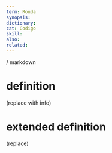 ```yaml
---
term: Ronda
synopsis:
dictionary:
cat: Codigo
skill: 
also: 
related: 
---
```

/ 
  markdown
  # definition
  (replace with info)
  # extended definition
  (replace)
